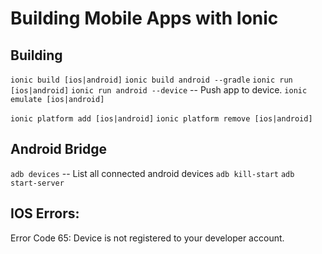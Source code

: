 # Building Mobile Apps with Ionic


## Building
`ionic build [ios|android]`
`ionic build android --gradle`
`ionic run [ios|android]`
`ionic run android --device` -- Push app to device.
`ionic emulate [ios|android]`

`ionic platform add [ios|android]`
`ionic platform remove [ios|android]`


## Android Bridge
`adb devices` -- List all connected android devices
`adb kill-start`
`adb start-server`


## IOS Errors:

Error Code 65: Device is not registered to your developer account.
